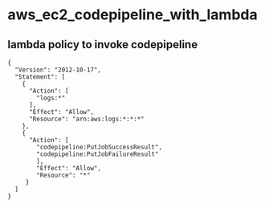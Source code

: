 # aws_ec2_codepipeline_with_lambda

## lambda policy to invoke codepipeline

```
{
  "Version": "2012-10-17", 
  "Statement": [
    {
      "Action": [ 
        "logs:*"
      ],
      "Effect": "Allow", 
      "Resource": "arn:aws:logs:*:*:*"
    },
    {
      "Action": [
        "codepipeline:PutJobSuccessResult",
        "codepipeline:PutJobFailureResult"
        ],
        "Effect": "Allow",
        "Resource": "*"
     }
  ]
} 

```
